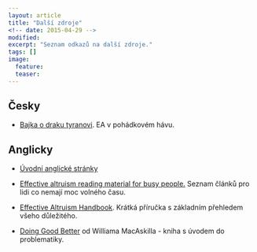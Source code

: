 ```yaml
---
layout: article
title: "Další zdroje"
<!-- date: 2015-04-29 -->
modified:
excerpt: "Seznam odkazů na další zdroje."
tags: []
image:
  feature:
  teaser:
---
```


<!-- seznam vybrán bez rozmyšlení - editujte s odvahou -->

## Česky
* <a href="http://lesswrong.cz/dragon.html">Bajka o draku tyranovi</a>. EA v pohádkovém hávu.

## Anglicky
* <a href="http://www.effectivealtruism.org/">Úvodní anglické stránky</a>

* <a href="http://www.benkuhn.net/ea-reading">Effective altruism reading material for busy people.</a> Seznam článků pro lidi co nemají moc volného času.

* <a href="http://careyryan.com/files/EA_Handbook.pdf">Effective Altruism Handbook</a>. Krátká příručka s základním přehledem všeho důležitého.

* <a href="http://www.amazon.com/Doing-Good-Better-Effective-Difference/dp/1592409105/">Doing Good Better</a> od Williama MacAskilla - kniha s úvodem do problematiky.
